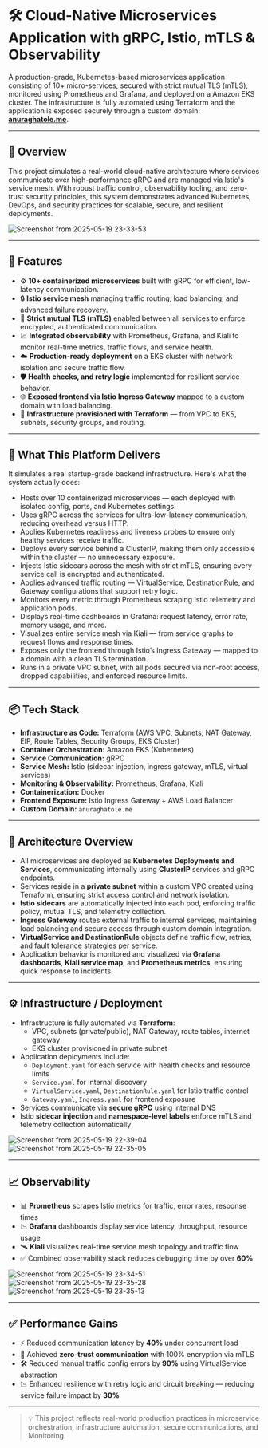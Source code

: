 # 🛠️ Cloud-Native Microservices Application with gRPC, Istio, mTLS & Observability

A production-grade, Kubernetes-based microservices application consisting of 10+ micro-services, secured with strict mutual TLS (mTLS), monitored using Prometheus and Grafana, and deployed on a Amazon EKS cluster. The infrastructure is fully automated using Terraform and the application is exposed securely through a custom domain: **[anuraghatole.me](https://anuraghatole.me)**.

---

## 📍 Overview

This project simulates a real-world cloud-native architecture where services communicate over high-performance gRPC and are managed via Istio's service mesh. With robust traffic control, observability tooling, and zero-trust security principles, this system demonstrates advanced Kubernetes, DevOps, and security practices for scalable, secure, and resilient deployments.

![Screenshot from 2025-05-19 23-33-53](https://github.com/user-attachments/assets/d2a6359b-e022-4ab0-968e-76e673a55ce7)

---

## 🚀 Features

- ⚙️ **10+ containerized microservices** built with gRPC for efficient, low-latency communication.
- 🔒 **Istio service mesh** managing traffic routing, load balancing, and advanced failure recovery.
- 🔐 **Strict mutual TLS (mTLS)** enabled between all services to enforce encrypted, authenticated communication.
- 📈 **Integrated observability** with Prometheus, Grafana, and Kiali to monitor real-time metrics, traffic flows, and service health.
- ☁️ **Production-ready deployment** on a EKS cluster with network isolation and secure traffic flow.
- 🛡️ **Health checks, and retry logic** implemented for resilient service behavior.
- 🌐 **Exposed frontend via Istio Ingress Gateway** mapped to a custom domain with load balancing.
- 🧱 **Infrastructure provisioned with Terraform** — from VPC to EKS, subnets, security groups, and routing.

---

## 🧠 What This Platform Delivers

It simulates a real startup-grade backend infrastructure. Here's what the system actually does:

- Hosts over 10 containerized microservices — each deployed with isolated config, ports, and Kubernetes settings.
- Uses gRPC across the services for ultra-low-latency communication, reducing overhead versus HTTP.
- Applies Kubernetes readiness and liveness probes to ensure only healthy services receive traffic.
- Deploys every service behind a ClusterIP, making them only accessible within the cluster — no unnecessary exposure.
- Injects Istio sidecars across the mesh with strict mTLS, ensuring every service call is encrypted and authenticated.
- Applies advanced traffic routing — VirtualService, DestinationRule, and Gateway configurations that support retry logic.
- Monitors every metric through Prometheus scraping Istio telemetry and application pods.
- Displays real-time dashboards in Grafana: request latency, error rate, memory usage, and more.
- Visualizes entire service mesh via Kiali — from service graphs to request flows and response times.
- Exposes only the frontend through Istio’s Ingress Gateway — mapped to a domain with a clean TLS termination.
- Runs in a private VPC subnet, with all pods secured via non-root access, dropped capabilities, and enforced resource limits.

---

## 📦 Tech Stack

- **Infrastructure as Code:** Terraform (AWS VPC, Subnets, NAT Gateway, EIP, Route Tables, Security Groups, EKS Cluster)
- **Container Orchestration:** Amazon EKS (Kubernetes)
- **Service Communication:** gRPC
- **Service Mesh:** Istio (sidecar injection, ingress gateway, mTLS, virtual services)
- **Monitoring & Observability:** Prometheus, Grafana, Kiali
- **Containerization:** Docker
- **Frontend Exposure:** Istio Ingress Gateway + AWS Load Balancer
- **Custom Domain:** `anuraghatole.me`

---

## 🧠 Architecture Overview

- All microservices are deployed as **Kubernetes Deployments and Services**, communicating internally using **ClusterIP** services and gRPC endpoints.
- Services reside in a **private subnet** within a custom VPC created using Terraform, ensuring strict access control and network isolation.
- **Istio sidecars** are automatically injected into each pod, enforcing traffic policy, mutual TLS, and telemetry collection.
- **Ingress Gateway** routes external traffic to internal services, maintaining load balancing and secure access through custom domain integration.
- **VirtualService and DestinationRule** objects define traffic flow, retries, and fault tolerance strategies per service.
- Application behavior is monitored and visualized via **Grafana dashboards**, **Kiali service map**, and **Prometheus metrics**, ensuring quick response to incidents.

---

## ⚙️ Infrastructure / Deployment

- Infrastructure is fully automated via **Terraform**:
  - VPC, subnets (private/public), NAT Gateway, route tables, internet gateway
  - EKS cluster provisioned in private subnet
- Application deployments include:
  - `Deployment.yaml` for each service with health checks and resource limits
  - `Service.yaml` for internal discovery
  - `VirtualService.yaml`, `DestinationRule.yaml` for Istio traffic control
  - `Gateway.yaml`, `Ingress.yaml` for frontend exposure
- Services communicate via **secure gRPC** using internal DNS
- Istio **sidecar injection** and **namespace-level labels** enforce mTLS and telemetry collection automatically

![Screenshot from 2025-05-19 22-39-04](https://github.com/user-attachments/assets/46c32e65-b65d-497b-9085-658f2a201ffd)
![Screenshot from 2025-05-19 22-35-05](https://github.com/user-attachments/assets/fe4b087f-449c-42fc-a9a0-c1b42ee8c964)

---

## 📈 Observability

- 📊 **Prometheus** scrapes Istio metrics for traffic, error rates, response times
- 📉 **Grafana** dashboards display service latency, throughput, resource usage
- 🛰️ **Kiali** visualizes real-time service mesh topology and traffic flow
- ✅ Combined observability stack reduces debugging time by over **60%**

![Screenshot from 2025-05-19 23-34-51](https://github.com/user-attachments/assets/c76e248c-e094-42a4-b009-ab338b57fe55)
![Screenshot from 2025-05-19 23-35-28](https://github.com/user-attachments/assets/90b7207d-ff29-4362-b5c6-b3413d9d2a54)
![Screenshot from 2025-05-19 23-35-13](https://github.com/user-attachments/assets/2952e7b7-d8c9-4b27-9d41-e30d69c22a64)

---

## ✅ Performance Gains

- ⚡ Reduced communication latency by **40%** under concurrent load
- 🔐 Achieved **zero-trust communication** with 100% encryption via mTLS
- 🛠️ Reduced manual traffic config errors by **90%** using VirtualService abstraction
- 📉 Enhanced resilience with retry logic and circuit breaking — reducing service failure impact by **30%**

---

> 💡 This project reflects real-world production practices in microservice orchestration, infrastructure automation, secure communications, and Monitoring.
